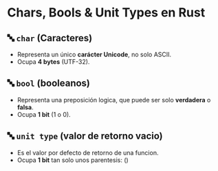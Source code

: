 # Chars, Bools & Unit Types en Rust

## 🔤 `char` (Caracteres)

- Representa un único **carácter Unicode**, no solo ASCII.
- Ocupa **4 bytes** (UTF-32).

## 🔤 `bool` (booleanos)

- Representa una preposición logica, que puede ser solo **verdadera** o **falsa**.
- Ocupa **1 bit** (1 o 0).

## 🔤 `unit type` (valor de retorno vacio)

- Es el valor por defecto de retorno de una funcion.
- Ocupa **1 bit** tan solo unos parentesis: ()
